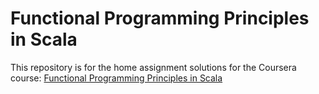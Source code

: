 # Functional Programming Principles in Scala

This repository is for the home assignment solutions for the Coursera course:
[Functional Programming Principles in Scala](https://www.coursera.org/learn/progfun1)

